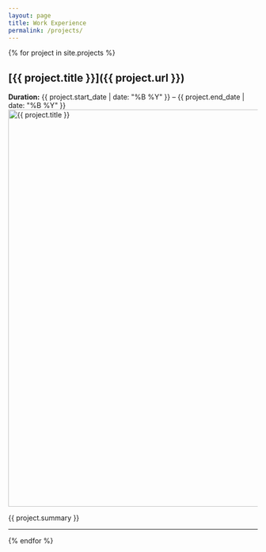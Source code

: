 ```yaml
---
layout: page
title: Work Experience
permalink: /projects/
---
```


{% for project in site.projects %}

## [{{ project.title }}]({{ project.url }})
**Duration:** {{ project.start_date | date: "%B %Y" }} – {{ project.end_date | date: "%B %Y" }}
<br>
<img src="{{ project.image }}" alt="{{ project.title }}" width="800">
<br>

{{ project.summary }}

---
{% endfor %}
